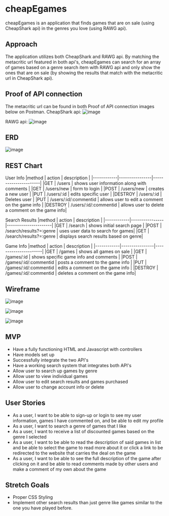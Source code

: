 # cheapEgames

cheapEgames is an application that finds games that are on sale (using CheapShark api) in the genres you love (using RAWG api). 
## Approach

The application utilizes both CheapShark and RAWG api.
By matching the metacritic url featured in both api's, cheapEgames can search for an array of games based on a genre search item with RAWG api and only show the ones that are on sale (by showing the results that match with the metacritic url in CheapShark api).

## Proof of API connection
The metacritic url can be found in both Proof of API connection images below on Postman. 
CheapShark api: 
![image](https://user-images.githubusercontent.com/110140349/189820848-31dd2ee4-f055-45ea-a364-93909c4badd9.png)

RAWG api:
![image](https://user-images.githubusercontent.com/110140349/189822620-f9d0febe-a3d0-4555-8ad9-05cbfc743d4f.png)

## ERD
![image](https://user-images.githubusercontent.com/110140349/190029506-87b34e9b-f5ed-43e1-9188-07e8505b7cbb.png)

## REST Chart

User Info
|method      | action         | description          |
|------------|----------------|----------------------|
|GET         | /users          | shows user information along with comments | 
|GET         | /users/new      | form to login        |
|POST        | /users/new      | creates a new user   |
|PUT         | /users/:id      | edits specific user  |
|DESTROY     | /users/:id      | Deletes user         |
|PUT         | /users/:id/:commentid | allows user to edit a comment on the game info |
|DESTROY     | /users/:id/:commentid | allows user to delete a comment on the game info| 

Search Results
|method      | action         | description          |
|------------|----------------|----------------------|
|GET         | /search        | shows initial search page  | 
|POST        | /search/results?=:genre | uses user data to search for games|
|GET         | /search/results?=:genre | displays search results based on genre|

Game Info
|method      | action         | description          |
|------------|----------------|----------------------|
|GET         | /games         | shows all games on sale | 
|GET         | /games/:id     | shows specific game info and comments |
|POST        | /games/:id/:commentid | posts a comment to the game info |
|PUT         | /games/:id/:commentid | edits a comment on the game info |
|DESTROY     | /games/:id/:commentid | deletes a comment on the game info| 

## Wireframe
![image](https://user-images.githubusercontent.com/110140349/189824570-121f81ae-bfa5-41aa-a424-664897cf6cba.png)

![image](https://user-images.githubusercontent.com/110140349/189824288-6647e53d-f618-4651-9b4e-ea7c7f671a39.png)

![image](https://user-images.githubusercontent.com/110140349/189824961-bc17349c-c51b-4fe8-ab26-da0247d52471.png)


## MVP
* Have a fully functioning HTML and Javascript with controllers
* Have models set up
* Successfully integrate the two API's
* Have a working search system that integrates both API's
* Allow user to search up games by genre
* Allow user to view individual games
* Allow user to edit search results and games purchased
* Allow user to change account info or delete

## User Stories
* As a user, I want to be able to sign-up or login to see my user information, games I have commented on, and be able to edit my profile
* As a user, I want to search a genre of games that I like
* As a user, I want to receive a list of discounted games based on the genre I selected
* As a user, I want to be able to read the description of said games in list and be able to select the game to read more about it or click a link to be redirected to the website that carries the deal on the game
* As a user, I want to be able to see the full description of the game after clicking on it and be able to read comments made by other users and make a comment of my own about the game

## Stretch Goals
* Proper CSS Styling
* Implement other search results than just genre like games similar to the one you have played before.

